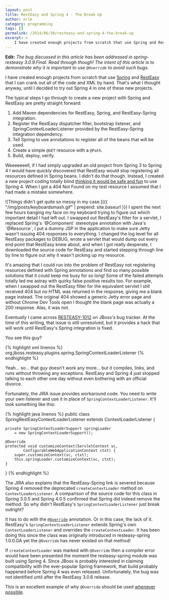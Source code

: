 ```yaml
---
layout: post
title: RestEasy and Spring 4 - The Break Up
author: erik
category: programming
tags: []
permalink: /2014/06/30/resteasy-and-spring-4-the-break-up
excerpt: >
    I have created enough projects from scratch that use Spring and RestEasy that I can crank out all of the code and XML by hand. That's what I thought anyway, until I decided to try out Spring 4 in one of these new projects.
---
```


**Edit:** *The bug discussed in this article has been addressed in spring-resteasy 3.0.9.Final. Read through though! The intent of this article is to demonstrate why it is important to use `@Override` to avoid such bugs.*

I have created enough projects from scratch that use [Spring](http://projects.spring.io/spring-framework/) and [RestEasy](http://resteasy.jboss.org) that I can crank out all of the code and XML by hand. That's what I thought anyway, until I decided to try out Spring 4 in one of these new projects.

The typical steps I go through to create a new project with Spring and RestEasy are pretty straight forward:

1. Add Maven dependencies for RestEasy, Spring, and RestEasy-Spring integration.
2. Register the RestEasy dispatcher filter, bootstrap listener, and SpringContextLoaderListener provided by the RestEasy-Spring integration dependency.
3. Tell Spring to use annotations to register all of the beans that will be used.
4. Create a simple `@GET` resource with a `@Path`.
5. Build, deploy, verify.

Weeeeeeell, if I had simply upgraded an old project from Spring 3 to Spring 4 I would have quickly discovered that RestEasy would stop registering all resources defined in Spring beans. I didn't do that though. Instead, I created a new project coding totally blind [thinking it would be safe and fun](http://www.theserverside.com/feature/Rod-Johnson-Speaks-of-Method-Deprecation-and-Backwards-Compatability) to use Spring 4. When I got a 404 Not Found on my test resource I assumed that I had made a mistake somewhere.

<span class="indent-left">
![Things didn't get quite so messy in my case.]({{ "/img/posts/keyboardsmash.gif" | prepend: site.baseurl }})
</span> I spent the next few hours banging my face on my keyboard trying to figure out which important detail I had left out. I swapped out RestEasy's filter for a servlet, I replaced Spring's `@Component` stereotype annotation with Java's `@Resource`, I put a dummy JSP in the application to make sure Jetty wasn't issuing 404 responses to everything. I changed the log level for all RestEasy packages to DEBUG, wrote a servlet that would dump out every end point that RestEasy knew about, and when I got really desperate, I downloaded the source code for RestEasy and started stepping through line by line to figure out why it wasn't picking up my resource.

It's amazing that I could run into the problem of RestEasy not registering resources defined with Spring annotations and find so many possible solutions that it could keep me busy for so long! Some of the failed attempts totally led me astray with quirky false positive results too. For example, when I swapped out the RestEasy filter for the equivalent servlet I still received 404 but no HTML was returned in the response, giving me a blank page instead. The original 404 showed a generic Jetty error page and without Chrome Dev Tools open I thought the blank page was actually a 200 response. Alas, it was not.

Eventually I came across [RESTEASY-1012](https://issues.jboss.org/browse/RESTEASY-1012) on JBoss's bug tracker. At the time of this writing, that issue is still unresolved, but it provides a hack that will work until RestEasy's Spring integration is fixed.

You see this guy?

{% highlight xml linenos %}
<listener>
  <listener-class>
    org.jboss.resteasy.plugins.spring.SpringContextLoaderListener
  </listener-class>
</listener>
{% endhighlight %}

Yeah... so... that guy doesn't work any more... but it compiles, links, and runs without throwing any exceptions. RestEasy and Spring 4 just stopped talking to each other one day without even bothering with an official divorce.

Fortunately, the JIRA issue provides workaround code. You need to write your own listener and use it in place of `SpringContextLoaderListener`. It'll look something like this:

{% highlight java linenos %}
public class SpringRestEasyContextLoaderListener
        extends ContextLoaderListener {

    private SpringContextLoaderSupport springLoader
        = new SpringContextLoaderSupport();

    @Override
    protected void customizeContext(ServletContext sc,
            ConfigurableWebApplicationContext ctxt) {
        super.customizeContext(sc, ctxt);
        this.springLoader.customizeContext(sc, ctxt);
    }
}
{% endhighlight %}

The JIRA also explains that the RestEasy-Spring link is severed because Spring 4 removed the deprecated `createContextLoader` method on `ContextLoaderListener`. A comparison of the source code for this class in Spring 3.0.5 and Spring 4.0.5 confirmed that Spring did indeed remove the method. So why didn't RestEasy's `SpringContextLoaderListener` just break outright?

It has to do with the [`@Override`](http://docs.oracle.com/javase/1.5.0/docs/api/java/lang/Override.html) annotation. Or in this case, the lack of it. RestEasy's `SpringContextLoaderListener` extends Spring's own `ContextLoaderListener` and overrides the `createContextLoader`. It has been doing this since the class was originally introduced in resteasy-spring 1.0.0.GA yet the `@Override` has never existed on that method!

If `createContextLoader` was marked with `@Override` then a compiler error would have been presented the moment the resteasy-spring module was built using Spring 4. Since JBoss is probably interested in claiming compatibility with the ever-popular Spring framework, that build probably happened before Spring 4 was even released. Unfortunately, the bug was not identified until after the RestEasy 3.0.6 release.

This is an excellent example of why `@Override` should be used [whenever](http://docs.oracle.com/javase/tutorial/java/IandI/override.html) [possible](http://stackoverflow.com/questions/94361/when-do-you-use-javas-override-annotation-and-why#94411).
